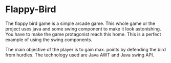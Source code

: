 # Flappy-Bird

The flappy bird game is a simple arcade game. This whole game or the project uses java and some swing component to make it look astonishing.
You have to make the game protagonist reach this home. This is a perfect example of using the swing components.

The main objective of the player is to gain max. points by defending the bird from hurdles. The technology used are
Java AWT and Java swing API.
